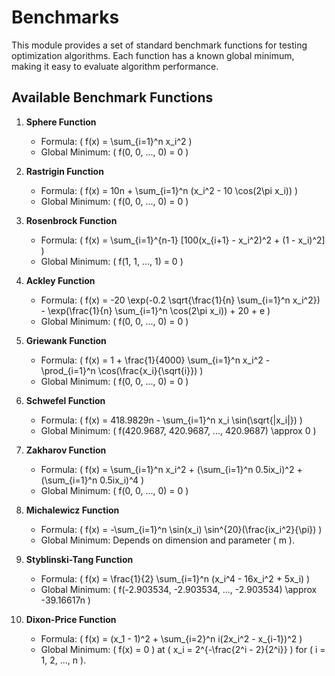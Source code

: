 # Benchmarks

This module provides a set of standard benchmark functions for testing optimization algorithms. Each function has a known global minimum, making it easy to evaluate algorithm performance.

## Available Benchmark Functions

1. **Sphere Function**
   - Formula: \( f(x) = \sum_{i=1}^n x_i^2 \)
   - Global Minimum: \( f(0, 0, ..., 0) = 0 \)

2. **Rastrigin Function**
   - Formula: \( f(x) = 10n + \sum_{i=1}^n (x_i^2 - 10 \cos(2\pi x_i)) \)
   - Global Minimum: \( f(0, 0, ..., 0) = 0 \)

3. **Rosenbrock Function**
   - Formula: \( f(x) = \sum_{i=1}^{n-1} [100(x_{i+1} - x_i^2)^2 + (1 - x_i)^2] \)
   - Global Minimum: \( f(1, 1, ..., 1) = 0 \)

4. **Ackley Function**
   - Formula: \( f(x) = -20 \exp(-0.2 \sqrt{\frac{1}{n} \sum_{i=1}^n x_i^2}) - \exp(\frac{1}{n} \sum_{i=1}^n \cos(2\pi x_i)) + 20 + e \)
   - Global Minimum: \( f(0, 0, ..., 0) = 0 \)

5. **Griewank Function**
   - Formula: \( f(x) = 1 + \frac{1}{4000} \sum_{i=1}^n x_i^2 - \prod_{i=1}^n \cos(\frac{x_i}{\sqrt{i}}) \)
   - Global Minimum: \( f(0, 0, ..., 0) = 0 \)

6. **Schwefel Function**
   - Formula: \( f(x) = 418.9829n - \sum_{i=1}^n x_i \sin(\sqrt{|x_i|}) \)
   - Global Minimum: \( f(420.9687, 420.9687, ..., 420.9687) \approx 0 \)

7. **Zakharov Function**
   - Formula: \( f(x) = \sum_{i=1}^n x_i^2 + (\sum_{i=1}^n 0.5ix_i)^2 + (\sum_{i=1}^n 0.5ix_i)^4 \)
   - Global Minimum: \( f(0, 0, ..., 0) = 0 \)

8. **Michalewicz Function**
   - Formula: \( f(x) = -\sum_{i=1}^n \sin(x_i) \sin^{20}(\frac{ix_i^2}{\pi}) \)
   - Global Minimum: Depends on dimension and parameter \( m \).

9. **Styblinski-Tang Function**
   - Formula: \( f(x) = \frac{1}{2} \sum_{i=1}^n (x_i^4 - 16x_i^2 + 5x_i) \)
   - Global Minimum: \( f(-2.903534, -2.903534, ..., -2.903534) \approx -39.16617n \)

10. **Dixon-Price Function**
    - Formula: \( f(x) = (x_1 - 1)^2 + \sum_{i=2}^n i(2x_i^2 - x_{i-1})^2 \)
    - Global Minimum: \( f(x) = 0 \) at \( x_i = 2^{-\frac{2^i - 2}{2^i}} \) for \( i = 1, 2, ..., n \).